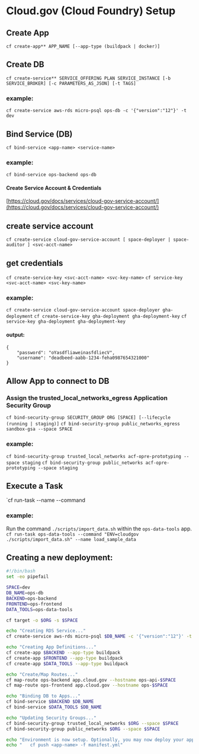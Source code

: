 # Cloud.gov (Cloud Foundry) Setup

## Create App
`cf create-app** APP_NAME [--app-type (buildpack | docker)]`


## Create DB
`cf create-service** SERVICE_OFFERING PLAN SERVICE_INSTANCE [-b SERVICE_BROKER] [-c PARAMETERS_AS_JSON] [-t TAGS]`


### example:
`cf create-service aws-rds micro-psql ops-db -c '{"version":"12"}' -t dev`

## Bind Service (DB)
`cf bind-service <app-name> <service-name>`

### example:
`cf bind-service ops-backend ops-db`

#### Create Service Account & Credentials
[https://cloud.gov/docs/services/cloud-gov-service-account/](https://cloud.gov/docs/services/cloud-gov-service-account/)

## create service account
`cf create-service cloud-gov-service-account [ space-deployer | space-auditor ] <svc-acct-name>`

## get credentials
`cf create-service-key <svc-acct-name> <svc-key-name>`
`cf service-key <svc-acct-name> <svc-key-name>`


### example:
`cf create-service cloud-gov-service-account space-deployer gha-deployment`
`cf create-service-key gha-deployment gha-deployment-key`
`cf service-key gha-deployment gha-deployment-key`

#### output:
```
{
    "password": "oYasdfliaweinasfdliecV",
 	"username": "deadbeed-aabb-1234-feha0987654321000"
}
```

## Allow App to connect to DB
### Assign the trusted_local_networks_egress Application Security Group
`cf bind-security-group SECURITY_GROUP ORG [SPACE] [--lifecycle (running | staging)]`
`cf bind-security-group public_networks_egress sandbox-gsa --space SPACE`


### example:
`cf bind-security-group trusted_local_networks acf-opre-prototyping --space staging`
`cf bind-security-group public_networks acf-opre-prototyping --space staging`


## Execute a Task
`cf run-task <app-name> --name <task-name> --command <command-to-run>

### example:
Run the command `./scripts/import_data.sh` within the `ops-data-tools` app.
`cf run-task ops-data-tools --command "ENV=cloudgov ./scripts/import_data.sh" --name load_sample_data`




## Creating a new deployment:
```bash
#!/bin/bash
set -eo pipefail

SPACE=dev
DB_NAME=ops-db
BACKEND=ops-backend
FRONTEND=ops-frontend
DATA_TOOLS=ops-data-tools

cf target -o $ORG -s $SPACE

echo "Creating RDS Service..."
cf create-service aws-rds micro-psql $DB_NAME -c '{"version":"12"}' -t $SPACE

echo "Creating App Definitions..."
cf create-app $BACKEND --app-type buildpack
cf create-app $FRONTEND --app-type buildpack
cf create-app $DATA_TOOLS --app-type buildpack

echo "Create/Map Routes..."
cf map-route ops-backend app.cloud.gov --hostname ops-api-$SPACE
cf map-route ops-frontend app.cloud.gov --hostname ops-$SPACE

echo "Binding DB to Apps..."
cf bind-service $BACKEND $DB_NAME
cf bind-service $DATA_TOOLS $DB_NAME

echo "Updating Security Groups..."
cf bind-security-group trusted_local_networks $ORG --space $SPACE
cf bind-security-group public_networks $ORG --space $SPACE

echo "Environment is now setup. Optionally, you may now deploy your apps via:"
echo "   cf push <app-name> -f manifest.yml"
```
